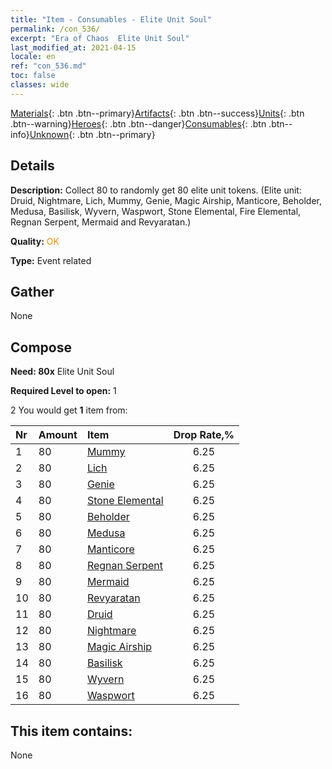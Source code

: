 ```yaml
---
title: "Item - Consumables - Elite Unit Soul"
permalink: /con_536/
excerpt: "Era of Chaos  Elite Unit Soul"
last_modified_at: 2021-04-15
locale: en
ref: "con_536.md"
toc: false
classes: wide
---
```

 [Materials](/Items/){: .btn .btn--primary}[Artifacts](/Items/Artifacts/){: .btn .btn--success}[Units](/Items/Units/){: .btn .btn--warning}[Heroes](/Items/Heroes/){: .btn .btn--danger}[Consumables](/Items/Consumables/){: .btn .btn--info}[Unknown](/Items/Unknown/){: .btn .btn--primary}

## Details
 **Description:** Collect 80 to randomly get 80 elite unit tokens. (Elite unit: Druid, Nightmare, Lich, Mummy, Genie, Magic Airship, Manticore, Beholder, Medusa, Basilisk, Wyvern, Waspwort, Stone Elemental, Fire Elemental, Regnan Serpent, Mermaid and Revyaratan.)

 **Quality:** <span style="color: #FF8C00">OK</span>

 **Type:** Event related

## Gather

  None

## Compose

 **Need: 80x** Elite Unit Soul

 **Required Level to open:** 1

 2 You would get **1** item  from:

  | Nr | Amount |     Item    | Drop Rate,% |
  |:---|:-------|:------------|:---------:|
  | 1 | 80 | [Mummy](/Items/unt_215/) | 6.25 | 
  | 2 | 80 | [Lich](/Items/unt_212/) | 6.25 | 
  | 3 | 80 | [Genie](/Items/unt_239/) | 6.25 | 
  | 4 | 80 | [Stone Elemental](/Items/unt_266/) | 6.25 | 
  | 5 | 80 | [Beholder](/Items/unt_246/) | 6.25 | 
  | 6 | 80 | [Medusa](/Items/unt_247/) | 6.25 | 
  | 7 | 80 | [Manticore](/Items/unt_249/) | 6.25 | 
  | 8 | 80 | [Regnan Serpent](/Items/unt_276/) | 6.25 | 
  | 9 | 80 | [Mermaid](/Items/unt_277/) | 6.25 | 
  | 10 | 80 | [Revyaratan](/Items/unt_280/) | 6.25 | 
  | 11 | 80 | [Druid](/Items/unt_206/) | 6.25 | 
  | 12 | 80 | [Nightmare](/Items/unt_233/) | 6.25 | 
  | 13 | 80 | [Magic Airship](/Items/unt_242/) | 6.25 | 
  | 14 | 80 | [Basilisk](/Items/unt_256/) | 6.25 | 
  | 15 | 80 | [Wyvern](/Items/unt_258/) | 6.25 | 
  | 16 | 80 | [Waspwort](/Items/unt_260/) | 6.25 | 


## This item contains:

  None

